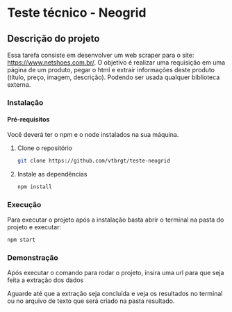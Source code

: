 # Teste técnico - Neogrid

## Descrição do projeto

Essa tarefa consiste em desenvolver um web scraper para o site: https://www.netshoes.com.br/.
O objetivo é realizar uma requisição em uma página de um produto, pegar o html e extrair informações deste produto (título, preço, imagem, descrição). Podendo ser usada qualquer biblioteca externa.

### Instalação

#### Pré-requisitos
Você deverá ter o npm e o node instalados na sua máquina.

1. Clone o repositório
    ```sh
   git clone https://github.com/vtbrgt/teste-neogrid
   ```
2. Instale as dependências
    ```sh
   npm install
   ```

### Execução 
Para executar o projeto após a instalação basta abrir o terminal na pasta do projeto e executar:
   ```sh
   npm start
   ```

### Demonstração 
Após executar o comando para rodar o projeto, insira uma url para que seja feita a extração dos dados



Aguarde até que a extração seja concluída e veja os resultados no terminal ou no arquivo de texto que será criado na pasta resultado.
